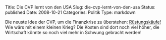 Title: Die CVP lernt von den USA
Slug: die-cvp-lernt-von-den-usa
Status: published
Date: 2008-10-21
Categories: Politik
Type: markdown

Die neuste Idee der CVP, um die Finanzkrise zu überstehen: [Rüstungskäufe!](http://www.tagesanzeiger.ch/schweiz/story/28192219) Wie wärs mit einem kleinen Krieg? Die Kosten sind dort noch viel höher, die Wirtschaft könnte so noch viel mehr in Schwung gebracht werden!
